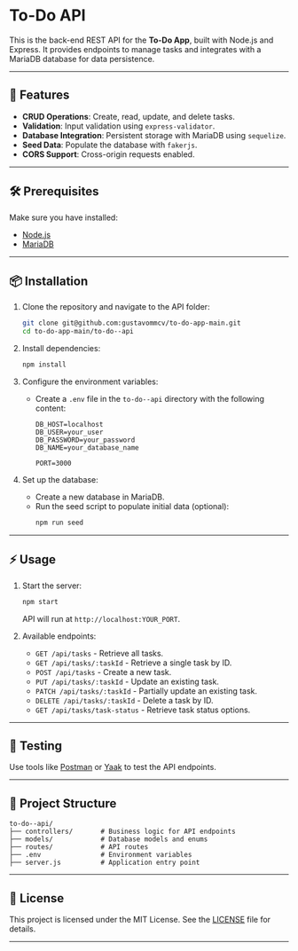 # To-Do API

This is the back-end REST API for the **To-Do App**, built with Node.js and Express. It provides endpoints to manage tasks and integrates with a MariaDB database for data persistence.

---

## 🚀 Features

- **CRUD Operations**: Create, read, update, and delete tasks.
- **Validation**: Input validation using `express-validator`.
- **Database Integration**: Persistent storage with MariaDB using `sequelize`.
- **Seed Data**: Populate the database with `fakerjs`.
- **CORS Support**: Cross-origin requests enabled.

---

## 🛠️ Prerequisites

Make sure you have installed:

- [Node.js](https://nodejs.org/)
- [MariaDB](https://mariadb.org/)

---

## 📦 Installation

1. Clone the repository and navigate to the API folder:
   ```bash
   git clone git@github.com:gustavommcv/to-do-app-main.git
   cd to-do-app-main/to-do--api
   ```

2. Install dependencies:
   ```bash
   npm install
   ```

3. Configure the environment variables:
   - Create a `.env` file in the `to-do--api` directory with the following content:
     ```env
     DB_HOST=localhost
     DB_USER=your_user
     DB_PASSWORD=your_password
     DB_NAME=your_database_name

     PORT=3000
     ```

4. Set up the database:
   - Create a new database in MariaDB.
   - Run the seed script to populate initial data (optional):
     ```bash
     npm run seed
     ```

---

## ⚡ Usage

1. Start the server:
   ```bash
   npm start
   ```
   API will run at `http://localhost:YOUR_PORT`.

2. Available endpoints:
   - `GET /api/tasks` - Retrieve all tasks.
   - `GET /api/tasks/:taskId` - Retrieve a single task by ID.
   - `POST /api/tasks` - Create a new task.
   - `PUT /api/tasks/:taskId` - Update an existing task.
   - `PATCH /api/tasks/:taskId` - Partially update an existing task.
   - `DELETE /api/tasks/:taskId` - Delete a task by ID.
   - `GET /api/tasks/task-status` - Retrieve task status options.

---

## 🧪 Testing

Use tools like [Postman](https://www.postman.com/) or [Yaak](https://yaak.app/) to test the API endpoints.

---

## 📝 Project Structure

```
to-do--api/
├── controllers/       # Business logic for API endpoints
├── models/            # Database models and enums
├── routes/            # API routes
├── .env               # Environment variables
├── server.js          # Application entry point
```

---

## 📝 License

This project is licensed under the MIT License. See the [LICENSE](../LICENSE) file for details.

---
